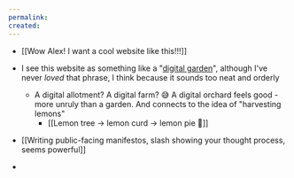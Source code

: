 ```yaml
---
permalink: 
created:
---
```

- [[Wow Alex! I want a cool website like this!!!]]
- I see this website as something like a "[digital garden](https://joelhooks.com/digital-garden)", although I've never *loved* that phrase, I think because it sounds too neat and orderly
	- A digital allotment? A digital farm? 😅 A digital orchard feels good - more unruly than a garden. And connects to the idea of "harvesting lemons" 
		- [[Lemon tree → lemon curd → lemon pie 🍋]]
- [[Writing public-facing manifestos, slash showing your thought process, seems powerful]]

- 